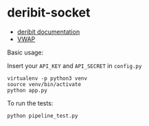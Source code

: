 # deribit-socket

* [deribit documentation](https://www.deribit.com/pages/docs/api/)
* [VWAP](https://en.wikipedia.org/wiki/Volume-weighted_average_price)

Basic usage:

Insert your `API_KEY` and `API_SECRET` in `config.py`

```
virtualenv -p python3 venv
source venv/bin/activate
python app.py
```

To run the tests:

```
python pipeline_test.py
```
